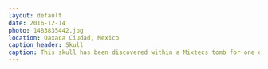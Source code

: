 ```yaml
---
layout: default
date: 2016-12-14
photo: 1483835442.jpg
location: Oaxaca Ciudad, Mexico
caption_header: Skull
caption: This skull has been discovered within a Mixtecs tomb for one of their kings and his sacrified servants.
---
```

